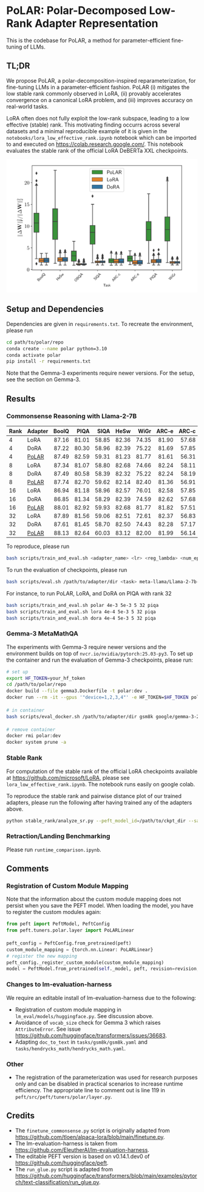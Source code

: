# PoLAR: Polar-Decomposed Low-Rank Adapter Representation

This is the codebase for PoLAR, a method for parameter-efficient fine-tuning of LLMs.

## TL;DR

We propose PoLAR, a polar-decomposition-inspired reparameterization, for fine-tuning LLMs in a parameter-efficient fashion. PoLAR (i) mitigates the low stable rank commonly observed in LoRA, (ii) provably accelerates convergence on a canonical LoRA problem, and (iii) improves accuracy on real-world tasks.

LoRA often does not fully exploit the low-rank subspace, leading to a low effective (stable) rank. This motivating finding occurrs across several datasets and a minimal reproducible example of it is given in the `notebooks/lora_low_effective_rank.ipynb` notebook which can be imported to and executed on https://colab.research.google.com/. This notebook evaluates the stable rank of the official LoRA DeBERTa XXL checkpoints.

![Low Directional Diversity](assets/low-sr.svg)

## Setup and Dependencies

Dependencies are given in `requirements.txt`. To recreate the environment, please run
```sh
cd path/to/polar/repo
conda create --name polar python=3.10
conda activate polar
pip install -r requirements.txt
```
Note that the Gemma-3 experiments require newer versions. For the setup, see the section on Gemma-3.

## Results


### Commonsense Reasoning with Llama-2-7B


| Rank | Adapter | BoolQ | PIQA | SIQA | HeSw | WiGr | ARC‑e | ARC‑c | OBQA | Avg. |
|------|---------|------:|-----:|-----:|-----:|-----:|------:|------:|-----:|---------:|
| 4  | LoRA          | 87.16 | 81.01 | 58.85 | 82.36 | 74.35 | 81.90 | 57.68 | 56.80 | 72.51 |
| 4  | DoRA          | 87.22 | 80.30 | 58.96 | 82.39 | 75.22 | 81.69 | 57.85 | 56.80 | 72.55 |
| 4  | [PoLAR](https://github.com/kcc-lion/polar/releases/download/llama-2-7b/polar_rank4.zip)         | 87.49 | 82.59 | 59.31 | 81.23 | 81.77 | 81.61 | 56.31 | 55.80 | **73.26** |
| 8  | LoRA          | 87.34 | 81.07 | 58.80 | 82.68 | 74.66 | 82.24 | 58.11 | 55.80 | 72.59 |
| 8  | DoRA          | 87.49 | 80.58 | 58.39 | 82.32 | 75.22 | 82.24 | 58.19 | 55.60 | 72.50 |
| 8  | [PoLAR](https://github.com/kcc-lion/polar/releases/download/llama-2-7b/polar_rank8.zip)         | 87.74 | 82.70 | 59.62 | 82.14 | 82.40 | 81.36 | 56.91 | 55.20 | **73.51** |
| 16 | LoRA          | 86.94 | 81.18 | 58.96 | 82.57 | 76.01 | 82.58 | 57.85 | 56.00 | 72.76 |
| 16 | DoRA          | 86.85 | 81.34 | 58.29 | 82.39 | 74.59 | 82.62 | 57.68 | 55.40 | 72.39 |
| 16 | [PoLAR](https://github.com/kcc-lion/polar/releases/download/llama-2-7b/polar_rank16.zip)         | 88.01 | 82.92 | 59.93 | 82.68 | 81.77 | 81.82 | 57.51 | 57.40 | **74.00** |
| 32 | LoRA          | 87.89 | 81.56 | 59.06 | 82.51 | 72.61 | 82.37 | 56.83 | 54.60 | 72.18 |
| 32 | DoRA          | 87.61 | 81.45 | 58.70 | 82.50 | 74.43 | 82.28 | 57.17 | 55.60 | 72.47 |
| 32 | [PoLAR](https://github.com/kcc-lion/polar/releases/download/llama-2-7b/polar_rank32.zip)         | 88.13 | 82.64 | 60.03 | 83.12 | 82.00 | 81.99 | 56.14 | 55.60 | **73.71** |

To reproduce, please run
```sh
bash scripts/train_and_eval.sh <adapter_name> <lr> <reg_lambda> <num_epochs> <rank> <dataset>
```
To run the evaluation of checkpoints, please run
```sh
bash scripts/eval.sh /path/to/adapter/dir <task> meta-llama/Llama-2-7b-hf
```

For instance, to run PoLAR, LoRA, and DoRA on PIQA with rank 32

```sh
bash scripts/train_and_eval.sh polar 4e-3 5e-3 5 32 piqa 
bash scripts/train_and_eval.sh lora 4e-4 5e-3 5 32 piqa 
bash scripts/train_and_eval.sh dora 4e-4 5e-3 5 32 piqa 
```

### Gemma-3 MetaMathQA

The experiments with Gemma-3 require newer versions and the environment builds on top of `nvcr.io/nvidia/pytorch:25.03-py3`. To set up the container and run the evaluation of Gemma-3 checkpoints, please run:

```sh
# set up
export HF_TOKEN=your_hf_token
cd /path/to/polar/repo
docker build --file gemma3.Dockerfile -t polar:dev .
docker run --rm -it --gpus '"device=1,2,3,4"' -e HF_TOKEN=$HF_TOKEN polar:dev

# in container
bash scripts/eval_docker.sh /path/to/adapter/dir gsm8k google/gemma-3-27b-pt

# remove container
docker rmi polar:dev
docker system prune -a
```

### Stable Rank

For computation of the stable rank of the official LoRA checkpoints available at https://github.com/microsoft/LoRA, please see `lora_low_effective_rank.ipynb`. The notebook runs easily on google colab.

To reproduce the stable rank and pairwise distance plot of our trained adapters, please run the following after having trained any of the adapters above. 

```sh
python stable_rank/analyze_sr.py --peft_model_id=/path/to/ckpt_dir --save_path=/path/to/ckpt_dir
```

### Retraction/Landing Benchmarking

Please run `runtime_comparison.ipynb`.


## Comments


### Registration of Custom Module Mapping
Note that the information about the custom module mapping does not persist when you save the PEFT model. When loading the model, you have to register the custom modules again:

```python
from peft import PeftModel, PeftConfig
from peft.tuners.polar.layer import PoLARLinear

peft_config = PeftConfig.from_pretrained(peft)
custom_module_mapping = {torch.nn.Linear: PoLARLinear}
# register the new mapping
peft_config._register_custom_module(custom_module_mapping)
model = PeftModel.from_pretrained(self._model, peft, revision=revision, config=peft_config)
```

### Changes to lm-evaluation-harness

We require an editable install of lm-evaluation-harness due to the following:

* Registration of custom module mapping in `lm_eval/models/huggingface.py`. See discussion above.
* Avoidance of `vocab_size` check for Gemma 3 which raises `AttributeError`. See issue https://github.com/huggingface/transformers/issues/36683.
* Adapting `doc_to_text` in `tasks/gsm8k/gsm8k.yaml` and `tasks/hendrycks_math/hendrycks_math.yaml`.


### Other
* The registration of the parameterization was used for research purposes only and can be disabled in practical scenarios to increase runtime efficiency. The appropriate line to comment out is line 119 in `peft/src/peft/tuners/polar/layer.py`.

## Credits

* The `finetune_commonsense.py` script is originally adapted from https://github.com/tloen/alpaca-lora/blob/main/finetune.py.
* The lm-evaluation-harness is taken from https://github.com/EleutherAI/lm-evaluation-harness.
* The editable PEFT version is based on v0.14.1.dev0 of https://github.com/huggingface/peft.
* The `run_glue.py` script is adapted from https://github.com/huggingface/transformers/blob/main/examples/pytorch/text-classification/run_glue.py.
